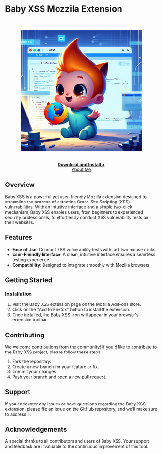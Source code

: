 # Baby XSS Mozzila Extension
<br />
<div align="center">
  <br/>
    <img src="image/banner.png" alt="Baby XSS" width="400">
  </a>
  <br/>
  <p align="center">
    <br />
    <a href="https://addons.mozilla.org/en-US/firefox/addon/baby-xss/"><strong>Download and Install »</strong></a>
    <br/>
    <a href="https://rezaalieir">About Me</a>  

  </p>
</div>

## Overview

Baby XSS is a powerful yet user-friendly Mozilla extension designed to streamline the process of detecting Cross-Site Scripting (XSS) vulnerabilities. With an intuitive interface and a simple two-click mechanism, Baby XSS enables users, from beginners to experienced security professionals, to effortlessly conduct XSS vulnerability tests on their websites.

## Features

- **Ease of Use**: Conduct XSS vulnerability tests with just two mouse clicks.
- **User-Friendly Interface**: A clean, intuitive interface ensures a seamless testing experience.
- **Compatibility**: Designed to integrate smoothly with Mozilla browsers.

## Getting Started

### Installation

1. Visit the Baby XSS extension page on the Mozilla Add-ons store.
2. Click on the "Add to Firefox" button to install the extension.
3. Once installed, the Baby XSS icon will appear in your browser's extension toolbar.


## Contributing

We welcome contributions from the community! If you'd like to contribute to the Baby XSS project, please follow these steps:

1. Fork the repository.
2. Create a new branch for your feature or fix.
3. Commit your changes.
4. Push your branch and open a new pull request.

## Support

If you encounter any issues or have questions regarding the Baby XSS extension, please file an issue on the GitHub repository, and we'll make sure to address it.


## Acknowledgements

A special thanks to all contributors and users of Baby XSS. Your support and feedback are invaluable to the continuous improvement of this tool.

